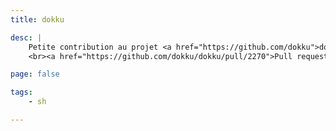 ```yaml
---
title: dokku

desc: |
    Petite contribution au projet <a href="https://github.com/dokku">dokku</a>.
    <br><a href="https://github.com/dokku/dokku/pull/2270">Pull request sur Github</a>.

page: false

tags:
    - sh

---
```


